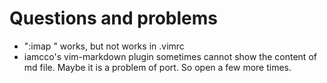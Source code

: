# Questions and problems
* ":imap <C-i> <C-k>" works, but not works in .vimrc 
* iamcco's vim-markdown plugin sometimes cannot show the content of md file. Maybe it is a problem of port. So open a few more times.
